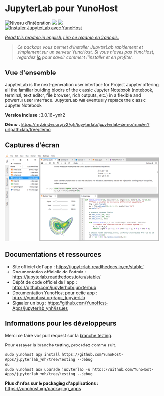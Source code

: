 # JupyterLab pour YunoHost

[![Niveau d'intégration](https://dash.yunohost.org/integration/jupyterlab.svg)](https://dash.yunohost.org/appci/app/jupyterlab) ![](https://ci-apps.yunohost.org/ci/badges/jupyterlab.status.svg) ![](https://ci-apps.yunohost.org/ci/badges/jupyterlab.maintain.svg)  
[![Installer JupyterLab avec YunoHost](https://install-app.yunohost.org/install-with-yunohost.svg)](https://install-app.yunohost.org/?app=jupyterlab)

*[Read this readme in english.](./README.md)*
*[Lire ce readme en français.](./README_fr.md)*

> *Ce package vous permet d'installer JupyterLab rapidement et simplement sur un serveur YunoHost.
Si vous n'avez pas YunoHost, regardez [ici](https://yunohost.org/#/install) pour savoir comment l'installer et en profiter.*

## Vue d'ensemble

JupyterLab is the next-generation user interface for Project Jupyter offering all the familiar building blocks of the classic Jupyter Notebook (notebook, terminal, text editor, file browser, rich outputs, etc.) in a flexible and powerful user interface. JupyterLab will eventually replace the classic Jupyter Notebook.


**Version incluse :** 3.0.16~ynh2

**Démo :** https://mybinder.org/v2/gh/jupyterlab/jupyterlab-demo/master?urlpath=lab/tree/demo

## Captures d'écran

![](./doc/screenshots/jupyterlab.png)

## Documentations et ressources

* Site officiel de l'app : https://jupyterlab.readthedocs.io/en/stable/
* Documentation officielle de l'admin : https://jupyterlab.readthedocs.io/en/stable/
* Dépôt de code officiel de l'app : https://github.com/jupyterhub/jupyterhub
* Documentation YunoHost pour cette app : https://yunohost.org/app_jupyterlab
* Signaler un bug : https://github.com/YunoHost-Apps/jupyterlab_ynh/issues

## Informations pour les développeurs

Merci de faire vos pull request sur la [branche testing](https://github.com/YunoHost-Apps/jupyterlab_ynh/tree/testing).

Pour essayer la branche testing, procédez comme suit.
```
sudo yunohost app install https://github.com/YunoHost-Apps/jupyterlab_ynh/tree/testing --debug
ou
sudo yunohost app upgrade jupyterlab -u https://github.com/YunoHost-Apps/jupyterlab_ynh/tree/testing --debug
```

**Plus d'infos sur le packaging d'applications :** https://yunohost.org/packaging_apps